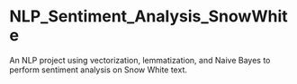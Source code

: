 # NLP_Sentiment_Analysis_SnowWhite
 An NLP project using vectorization, lemmatization, and Naive Bayes to perform sentiment analysis on Snow White text.
